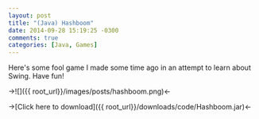 ```yaml
---
layout: post
title: "(Java) Hashboom"
date: 2014-09-28 15:19:25 -0300
comments: true
categories: [Java, Games]
---
```

Here's some fool game I made some time ago in an attempt to learn about Swing. Have fun!

->![]({{ root_url}}/images/posts/hashboom.png)<-

->[Click here to download]({{ root_url}}/downloads/code/Hashboom.jar)<-
